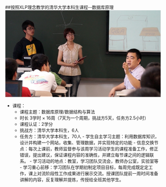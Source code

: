 ﻿ ##按照XLP理念教学的清华大学本科生课程--数据库原理
 <br>
![0](../assets/case/case-pic/XLP2.jpg)
   - 课程：
        + 课程主题：数据库原理/数据结构与算法
        + 时长	3学时 × 16周（7天为一个周期，挑战方5天，任务方2.5小时）
        + 课程认证：2学分
        + 挑战方：清华大学本科生，6人
        + 任务方：清华大学本科生，70人
    - 学生自主学习主题：利用数据库知识，设计并构建一个网站，收集、管理数据，并实现特定的功能
    - 信息交换节点：每次上课前，教师监督参与该周学习活动学生的课程准备工作，修正错误，提出建议，保证课程内容的准确性，并建立每节课之间的逻辑联系。
    - 学习活动的地点：教室，学习团队交流会，教师办公室，实验室等
    - 学习重心前移：学习团队在学期初制定项目目标，每周完成既定定工作，课上对流阶段性工作成果进行展示交流。授课团队提前一周时间准备讲解的内容，反复理解并提炼，传授给全班其他学生。


